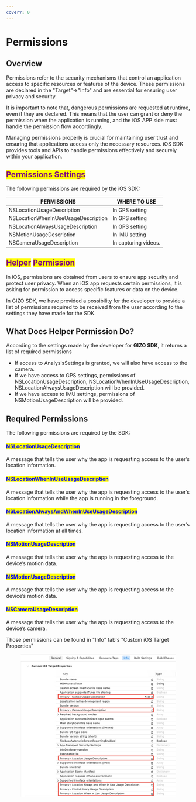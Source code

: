 ```yaml
---
coverY: 0
---
```


# Permissions

## Overview

Permissions refer to the security mechanisms that control an application access to specific resources or features of the device. These permissions are declared in the "Target"->"Info" and are essential for ensuring user privacy and security.

It is important to note that, dangerous permissions are requested at runtime, even if they are declared. This means that the user can grant or deny the permission when the application is running, and the iOS APP side must handle the permission flow accordingly.

Managing permissions properly is crucial for maintaining user trust and ensuring that applications access only the necessary resources. iOS SDK provides tools and APIs to handle permissions effectively and securely within your application.

## <mark style="color:purple;">Permissions Settings</mark>

The following permissions are required by the iOS SDK:

| PERMISSIONS                         | WHERE TO USE         |
| ----------------------------------- | -------------------- |
| NSLocationUsageDescription          | In GPS setting       |
| NSLocationWhenInUseUsageDescription | In GPS setting       |
| NSLocationAlwaysUsageDescription    | In GPS setting       |
| NSMotionUsageDescription            | In IMU setting       |
| NSCameraUsageDescription            | In capturing videos. |

## <mark style="color:purple;">Helper</mark> <mark style="color:purple;">Permission</mark>

In iOS, permissions are obtained from users to ensure app security and protect user privacy. When an iOS app requests certain permissions, it is asking for permission to access specific features or data on the device.

In GIZO SDK, we have provided a possibility for the developer to provide a list of permissions required to be received from the user according to the settings they have made for the SDK.

## What Does Helper Permission Do?

According to the settings made by the developer for **GIZO SDK**, it returns a list of required permissions

* If access to AnalysisSettings is granted, we will also have access to the camera.
* If we have access to GPS settings, permissions of NSLocationUsageDescription, NSLocationWhenInUseUsageDescription, NSLocationAlwaysUsageDescription will be provided.&#x20;
* If we have access to IMU settings, permissions of NSMotionUsageDescription will be provided.&#x20;

## Required Permissions&#x20;

The following permissions are required by the SDK:

#### <mark style="color:blue;">NSLocationUsageDescription</mark>

A message that tells the user why the app is requesting access to the user’s location information.

#### <mark style="color:blue;">NSLocationWhenInUseUsageDescription</mark>&#x20;

A message that tells the user why the app is requesting access to the user’s location information while the app is running in the foreground.

#### <mark style="color:blue;">NSLocationAlwaysAndWhenInUseUsageDescription</mark>

A message that tells the user why the app is requesting access to the user’s location information at all times.

#### <mark style="color:blue;">NSMotionUsageDescription</mark>

A message that tells the user why the app is requesting access to the device’s motion data.

#### <mark style="color:blue;">NSMotionUsageDescription</mark>

A message that tells the user why the app is requesting access to the device’s motion data.

#### <mark style="color:blue;">NSCameraUsageDescription</mark>

A message that tells the user why the app is requesting access to the device’s camera.

Those permissions can be found in "Info" tab's "Custom iOS Target Properties"

&#x20;

<figure><img src="../../.gitbook/assets/image (3).png" alt=""><figcaption></figcaption></figure>

